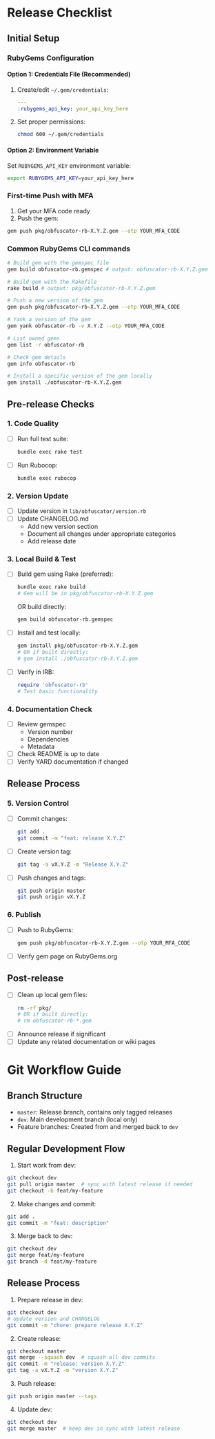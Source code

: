 # Release Checklist

## Initial Setup

### RubyGems Configuration

#### Option 1: Credentials File (Recommended)
1. Create/edit `~/.gem/credentials`:
   ```yaml
   ---
   :rubygems_api_key: your_api_key_here
   ```
2. Set proper permissions:
    ```bash
    chmod 600 ~/.gem/credentials
    ```

#### Option 2: Environment Variable
Set `RUBYGEMS_API_KEY` environment variable:
```bash
export RUBYGEMS_API_KEY=your_api_key_here
```

### First-time Push with MFA
1. Get your MFA code ready
2. Push the gem:
```bash
gem push pkg/obfuscator-rb-X.Y.Z.gem --otp YOUR_MFA_CODE
```

### Common RubyGems CLI commands
```bash
# Build gem with the gemspec file
gem build obfuscator-rb.gemspec # output: obfuscator-rb-X.Y.Z.gem

# Build gem with the Rakefile
rake build # output: pkg/obfuscator-rb-X.Y.Z.gem

# Push a new version of the gem
gem push pkg/obfuscator-rb-X.Y.Z.gem --otp YOUR_MFA_CODE

# Yank a version of the gem
gem yank obfuscator-rb -v X.Y.Z --otp YOUR_MFA_CODE

# List owned gems
gem list -r obfuscator-rb

# Check gem details
gem info obfuscator-rb

# Install a specific version of the gem locally
gem install ./obfuscator-rb-X.Y.Z.gem
```

## Pre-release Checks

### 1. Code Quality
- [ ] Run full test suite:
  ```bash
  bundle exec rake test
  ```
- [ ] Run Rubocop:
  ```bash
  bundle exec rubocop
  ```

### 2. Version Update
- [ ] Update version in `lib/obfuscator/version.rb`
- [ ] Update CHANGELOG.md
  - Add new version section
  - Document all changes under appropriate categories
  - Add release date

### 3. Local Build & Test
- [ ] Build gem using Rake (preferred):
  ```bash
  bundle exec rake build
  # Gem will be in pkg/obfuscator-rb-X.Y.Z.gem
  ```
  OR build directly:
  ```bash
  gem build obfuscator-rb.gemspec
  ```
- [ ] Install and test locally:
  ```bash
  gem install pkg/obfuscator-rb-X.Y.Z.gem
  # OR if built directly:
  # gem install ./obfuscator-rb-X.Y.Z.gem
  ```
- [ ] Verify in IRB:
  ```ruby
  require 'obfuscator-rb'
  # Test basic functionality
  ```

### 4. Documentation Check
- [ ] Review gemspec
  - Version number
  - Dependencies
  - Metadata
- [ ] Check README is up to date
- [ ] Verify YARD documentation if changed

## Release Process

### 5. Version Control
- [ ] Commit changes:
  ```bash
  git add .
  git commit -m "feat: release X.Y.Z"
  ```
- [ ] Create version tag:
  ```bash
  git tag -a vX.Y.Z -m "Release X.Y.Z"
  ```
- [ ] Push changes and tags:
  ```bash
  git push origin master
  git push origin vX.Y.Z
  ```

### 6. Publish
- [ ] Push to RubyGems:
  ```bash
  gem push pkg/obfuscator-rb-X.Y.Z.gem --otp YOUR_MFA_CODE
  ```
- [ ] Verify gem page on RubyGems.org

## Post-release
- [ ] Clean up local gem files:
  ```bash
  rm -rf pkg/
  # OR if built directly:
  # rm obfuscator-rb-*.gem
  ```
- [ ] Announce release if significant
- [ ] Update any related documentation or wiki pages

# Git Workflow Guide

## Branch Structure
- `master`: Release branch, contains only tagged releases
- `dev`: Main development branch (local only)
- Feature branches: Created from and merged back to `dev`

## Regular Development Flow
1. Start work from dev:
```bash
git checkout dev
git pull origin master  # sync with latest release if needed
git checkout -b feat/my-feature
```

2. Make changes and commit:
```bash
git add .
git commit -m "feat: description"
```

3. Merge back to dev:
```bash
git checkout dev
git merge feat/my-feature
git branch -d feat/my-feature
```

## Release Process
1. Prepare release in dev:
```bash
git checkout dev
# Update version and CHANGELOG
git commit -m "chore: prepare release X.Y.Z"
```

2. Create release:
```bash
git checkout master
git merge --squash dev  # squash all dev commits
git commit -m "release: version X.Y.Z"
git tag -a vX.Y.Z -m "version X.Y.Z"
```

3. Push release:
```bash
git push origin master --tags
```

4. Update dev:
```bash
git checkout dev
git merge master  # keep dev in sync with latest release
``` 